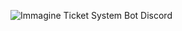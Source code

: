 ![Immagine Ticket System Bot Discord]([URL_dell_immagine](https://github.com/Gabryx412-coder/Simple-Bot-Discord/blob/main/TicketSupportSystem.png))
